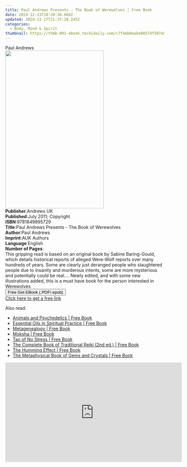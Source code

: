 ```yaml
---
title: Paul Andrews Presents - The Book of Werewolves | Free Book
date: 2024-12-23T18:20:30.666Z
updated: 2024-12-27T21:37:28.245Z
categories:
  - Body, Mind & Spirit
thumbnail: https://thmb-001-ebook.techidaily.com/c7f4eb0eabe80374f587e01dcdbb8fb9d434d6a40dd943374390459d99ab8fb1.jpg
---
```

<main id="book-container">
  <div class="flex flex-col">
    <div class="book-brief flex-1 py-6 px-4 sm:p-6 md:py-10 md:px-8">
      <!-- brief-->
      <div class="book-brief-main">Paul Andrews</div>
    </div>
    <div
      class="book-meta-info flex-1 grid gap-4 col-start-1 col-end-3 row-start-1 sm:mb-6 sm:grid-cols-4 lg:gap-6 lg:col-start-2 lg:row-end-6 lg:row-span-6 lg:mb-0"
    >
      <div
        class="book-meta-info-left place-content-center mt-4 p-4 text-sm leading-6 col-start-2 col-span-2 dark:text-slate-400"
      >
        <img
          class="w-full h-500 object-cover rounded-lg sm:h-255 sm:col-span-2 lg:col-span-full"
          src="https://img-001-ebook.techidaily.com/f8c0b4fbac31487dc711799729bf348cdea60dd5a3c87860ec927233b1e84321.jpg"
          alt=""
          width="312"
          height="500"
        />
      </div>
      <div
        class="book-meta-info-right mt-2 col-start-1 row-start-2 col-span-3 self-center"
      >
        <!-- meta data  -->
        <div class="flex flex-col px-4 md:px-8">
          <div class="flex-1">
            <strong>Publisher</strong>:<span class="px-2">Andrews UK</span>
          </div>
          <div class="flex-1">
            <strong>Published</strong>:<span class="px-2"
              >July 2011; Copyright</span
            >
          </div>
          <div class="flex-1">
            <strong>ISBN</strong>:<span class="px-2">9781849895729</span>
          </div>
          <div class="flex-1">
            <strong>Title</strong>:<span class="px-2"
              >Paul Andrews Presents - The Book of Werewolves</span
            >
          </div>
          <div class="flex-1">
            <strong>Author</strong>:<span class="px-2">Paul Andrews</span>
          </div>
          <div class="flex-1">
            <strong>Imprint</strong>:<span class="px-2">AUK Authors</span>
          </div>
          <div class="flex-1">
            <strong>Language</strong>:<span class="px-2">English</span>
          </div>
          <div class="flex-1">
            <strong>Number of Pages</strong>:<span class="px-2"></span>
          </div>
        </div>
      </div>
    </div>
    <div class="book-description flex-1 py-6 px-4 sm:p-6 md:py-10 md:px-8">
      <div class="book-description-main">
        <div accordion-content="" id="description">
          This gripping read is based on an original book by Sabine
          Baring-Gould, which details historical reports of alleged Were-Wolf
          reports over many hundreds of years. Some are clearly just deranged
          people who slaughtered people due to insanity and murderous intents,
          some are more mysterious and potentially could be real.... Newly
          edited, and with some new illustrations added, this is a must have
          book for the person interested in Werewolves
        </div>
      </div>
    </div>
    <div class="book-excerpts flex-1 py-6 px-4 sm:p-6 md:py-10 md:px-8"></div>
    <div
      class="book-about-author flex-1 py-6 px-4 sm:p-6 md:py-10 md:px-8"
    ></div>
    <div class="book-free-get flex-1 py-6 px-4 sm:p-6 md:py-10 md:px-8">
      <button
        id="btn-free-get"
        class="bg-blue-500 hover:bg-blue-700 text-white font-bold py-2 px-4 rounded"
      >
        Free Get EBook (.PDF/.epub)
      </button>
      <div id="countdown-display" class="px-2 text-lg mt-2"></div>
      <a
        id="free-link"
        class="hidden bg-blue-500 hover:bg-blue-700 text-white font-bold py-2 px-4 rounded"
        href="https://www.ebooks.com/en-us/book/770486/paul-andrews-presents-the-book-of-werewolves/paul-andrews/"
        target="_blank"
        >Click here to get a free link</a
      >
    </div>
    <script>
      let countdownTime = 0;
      let countdownInterval = null;
      document
        .getElementById('btn-free-get')
        .addEventListener('click', startCountdown);
      function startCountdown() {
        countdownTime = new Date().getTime() + 60000 * 3;
        countdownInterval = setInterval(updateCountdown, 1000);
        document.getElementById('btn-free-get').disabled = true;
        document
          .getElementById('btn-free-get')
          .classList.add('bg-gray-500', 'cursor-not-allowed');
      }
      function updateCountdown() {
        let currentTime = new Date().getTime();
        let timeLeft = countdownTime - currentTime;
        let secondsLeft = Math.floor(timeLeft / 1000);
        document.getElementById('countdown-display').innerHTML =
          `Remaining time: ${secondsLeft} seconds.`;
        if (secondsLeft <= 0) {
          clearInterval(countdownInterval);
          document.getElementById('btn-free-get').classList.add('hidden');
          document.getElementById('free-link').classList.remove('hidden');
          document.getElementById('countdown-display').innerHTML = '';
        }
      }
    </script>
  </div>
</main>

<ins class="adsbygoogle"
      style="display:block"
      data-ad-client="ca-pub-7571918770474297"
      data-ad-slot="8358498916"
      data-ad-format="auto"
      data-full-width-responsive="true"></ins>
    

<span class="atpl-alsoreadstyle">Also read:</span>
<div><ul>
<li><a href="https://novels-ebooks.techidaily.com/95782995-9781594775956-animals-and-psychedelics/"><u>Animals and Psychedelics | Free Book</u></a></li>
<li><a href="https://novels-ebooks.techidaily.com/95782915-9781620553060-essential-oils-in-spiritual-practice/"><u>Essential Oils in Spiritual Practice | Free Book</u></a></li>
<li><a href="https://novels-ebooks.techidaily.com/95782996-9781620551639-metagenealogy/"><u>Metagenealogy | Free Book</u></a></li>
<li><a href="https://novels-ebooks.techidaily.com/95782997-9781594775178-moksha/"><u>Moksha | Free Book</u></a></li>
<li><a href="https://novels-ebooks.techidaily.com/95782984-9781594775963-tao-of-no-stress/"><u>Tao of No Stress | Free Book</u></a></li>
<li><a href="https://novels-ebooks.techidaily.com/95782931-9781594779114-the-complete-book-of-traditional-reiki-2nd-ed/"><u>The Complete Book of Traditional Reiki (2nd ed.) | Free Book</u></a></li>
<li><a href="https://novels-ebooks.techidaily.com/95782916-9781620554852-the-humming-effect/"><u>The Humming Effect | Free Book</u></a></li>
<li><a href="https://novels-ebooks.techidaily.com/95782971-9781620552988-the-metaphysical-book-of-gems-and-crystals/"><u>The Metaphysical Book of Gems and Crystals | Free Book</u></a></li>
</ul></div>

<!-- affiliate ads begin -->
<iframe width="560" height="315" src="https://www.youtube.com/embed/AQn0MYjIfyI?si=rIdjT-qMRpjpJXXa" title="YouTube video player" frameborder="0" allow="accelerometer; autoplay; clipboard-write; encrypted-media; gyroscope; picture-in-picture; web-share" referrerpolicy="strict-origin-when-cross-origin" allowfullscreen></iframe>
<!-- affiliate ads end -->

